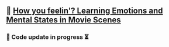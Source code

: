 ## :movie_camera: [How you feelin'? Learning Emotions and Mental States in Movie Scenes](https://arxiv.org/abs/2304.05634)

### :wrench: Code update in progress :hourglass_flowing_sand:
